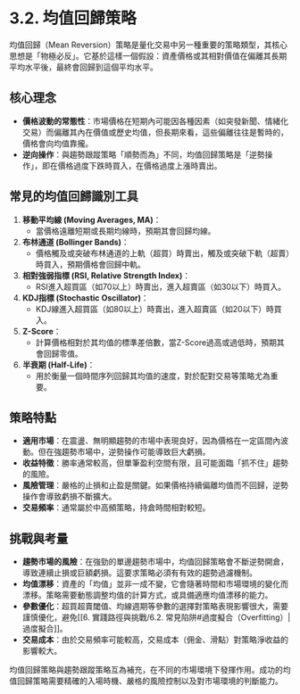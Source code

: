 # 3.2. 均值回歸策略

均值回歸（Mean Reversion）策略是量化交易中另一種重要的策略類型，其核心思想是「物極必反」。它基於這樣一個假設：資產價格或其相對價值在偏離其長期平均水平後，最終會回歸到這個平均水平。

## 核心理念

-   **價格波動的常態性**：市場價格在短期內可能因各種因素（如突發新聞、情緒化交易）而偏離其內在價值或歷史均值，但長期來看，這些偏離往往是暫時的，價格會向均值靠攏。
-   **逆向操作**：與趨勢跟蹤策略「順勢而為」不同，均值回歸策略是「逆勢操作」，即在價格過度下跌時買入，在價格過度上漲時賣出。

## 常見的均值回歸識別工具

1.  **移動平均線 (Moving Averages, MA)**：
    *   當價格遠離短期或長期均線時，預期其會回歸均線。
2.  **布林通道 (Bollinger Bands)**：
    *   價格觸及或突破布林通道的上軌（超買）時賣出，觸及或突破下軌（超賣）時買入，預期價格會回歸中軌。
3.  **相對強弱指標 (RSI, Relative Strength Index)**：
    *   RSI進入超買區（如70以上）時賣出，進入超賣區（如30以下）時買入。
4.  **KDJ指標 (Stochastic Oscillator)**：
    *   KDJ線進入超買區（如80以上）時賣出，進入超賣區（如20以下）時買入。
5.  **Z-Score**：
    *   計算價格相對於其均值的標準差倍數，當Z-Score過高或過低時，預期其會回歸零值。
6.  **半衰期 (Half-Life)**：
    *   用於衡量一個時間序列回歸其均值的速度，對於配對交易等策略尤為重要。

## 策略特點

-   **適用市場**：在震盪、無明顯趨勢的市場中表現良好，因為價格在一定區間內波動。但在強趨勢市場中，逆勢操作可能導致巨大虧損。
-   **收益特徵**：勝率通常較高，但單筆盈利空間有限，且可能面臨「抓不住」趨勢的風險。
-   **風險管理**：嚴格的止損和止盈是關鍵。如果價格持續偏離均值而不回歸，逆勢操作會導致虧損不斷擴大。
-   **交易頻率**：通常屬於中高頻策略，持倉時間相對較短。

## 挑戰與考量

-   **趨勢市場的風險**：在強勁的單邊趨勢市場中，均值回歸策略會不斷逆勢開倉，導致連續止損或巨額虧損。這要求策略必須有有效的趨勢過濾機制。
-   **均值漂移**：資產的「均值」並非一成不變，它會隨著時間和市場環境的變化而漂移。策略需要動態調整均值的計算方式，或具備適應均值漂移的能力。
-   **參數優化**：超買超賣閾值、均線週期等參數的選擇對策略表現影響很大，需要謹慎優化，避免[[6. 實踐路徑與挑戰/6.2. 常見陷阱#過度擬合（Overfitting）|過度擬合]]。
-   **交易成本**：由於交易頻率可能較高，交易成本（佣金、滑點）對策略淨收益的影響較大。

均值回歸策略與趨勢跟蹤策略互為補充，在不同的市場環境下發揮作用。成功的均值回歸策略需要精確的入場時機、嚴格的風險控制以及對市場環境的判斷能力。